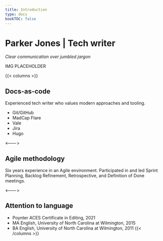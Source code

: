 ```yaml
---
title: Introduction
type: docs
bookTOC: false
---
```


# Parker Jones | Tech writer

_Clear communication over jumbled jargon_

IMG PLACEHOLDER

{{< columns >}}
## Docs-as-code

Experienced tech writer who values modern approaches and tooling. 

* Git/GitHub
* MadCap Flare
* Vale
* Jira
* Hugo

<--->

## Agile methodology

Six years experience in an Agile environment. Participated in and led Sprint Planning, Backlog Refinement, Retrospective, and Definition of Done meetings. 

<--->

## Attention to language

* Poynter ACES Certificate in Editing, 2021
* MA English, University of North Carolina at Wilmington, 2015
* BA English, University of North Carolina at Wilmington, 2011
{{< /columns >}}

